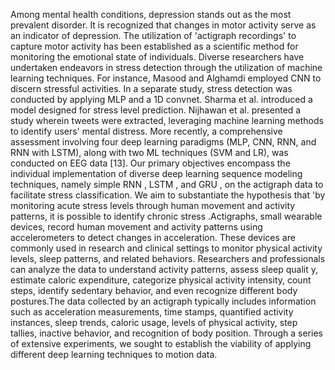 Among mental health conditions, depression stands out as the most prevalent disorder. It is 
recognized that changes in motor activity serve as an indicator of depression. The utilization of 
'actigraph recordings' to capture motor activity has been established as a scientific method for 
monitoring the emotional state of individuals. Diverse researchers have undertaken 
endeavors in stress detection through the utilization of machine learning techniques. For instance, 
Masood and Alghamdi  employed CNN to discern stressful activities. In a separate study, 
stress detection was conducted by applying MLP and a 1D convnet. Sharma et al. introduced a 
model designed for stress level prediction. Nijhawan et al. presented a study wherein tweets 
were extracted, leveraging machine learning methods to identify users' mental distress. More 
recently, a comprehensive assessment involving four deep learning paradigms (MLP, CNN, RNN, 
and RNN with LSTM), along with two ML techniques (SVM and LR), was conducted on EEG data [13]. 
Our primary objectives encompass the individual implementation of diverse deep learning sequence 
modeling techniques, namely simple RNN , LSTM , and GRU , on the actigraph data to 
facilitate stress classification. We aim to substantiate the hypothesis that 'by monitoring acute 
stress levels through human movement and activity patterns, it is possible to identify chronic stress 
.Actigraphs, small wearable devices, record human movement and activity patterns using 
accelerometers to detect changes in acceleration. These devices are commonly used in research 
and clinical settings to monitor physical activity levels, sleep patterns, and related behaviors. 
Researchers and professionals can analyze the data to understand activity patterns, assess sleep 
qualit y, estimate caloric expenditure, categorize physical activity intensity, count steps, identify 
sedentary behavior, and even recognize different body postures.The data collected by an actigraph 
typically includes information such as acceleration measurements, time stamps, quantified activity 
instances, sleep trends, caloric usage, levels of physical activity, step tallies, inactive behavior, and 
recognition of body position. Through a series of extensive experiments, we sought to establish the 
viability of applying different deep learning techniques to motion data.
